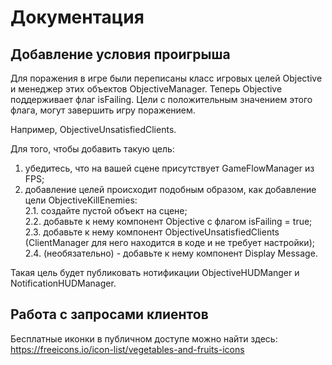 # Документация

## Добавление условия проигрыша

Для поражения в игре были переписаны класс игровых целей Objective и менеджер этих объектов ObjectiveManager. Теперь Objective поддерживает флаг isFailing. Цели с положительным значением этого флага, могут завершить игру поражением.

Например, ObjectiveUnsatisfiedClients.

Для того, чтобы добавить такую цель:
 1. убедитесь, что на вашей сцене присутствует GameFlowManager из FPS;
 2. добавление целей происходит подобным образом, как добавление цели ObjectiveKillEnemies:  
  2.1. создайте пустой объект на сцене;  
  2.2. добавьте к нему компонент Objective с флагом isFailing = true;  
  2.3. добавьте к нему компонент ObjectiveUnsatisfiedClients (ClientManager для него находится в коде и не требует настройки);  
  2.4. (необязательно) - добавьте к нему компонент Display Message.

Такая цель будет публиковать нотификации ObjectiveHUDManger и NotificationHUDManager.

## Работа с запросами клиентов

Бесплатные иконки в публичном доступе можно найти здесь: https://freeicons.io/icon-list/vegetables-and-fruits-icons